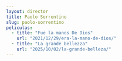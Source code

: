 ```yaml
---
layout: director
title: Paolo Sorrentino
slug: paolo-sorrentino
peliculas:
  - title: "Fue la manos De Dios"
    url: "2021/12/29/era-la-mano-de-dios/"
  - title: "La grande bellezza"
    url: "2025/10/02/la-grande-belleza/"
---
```

